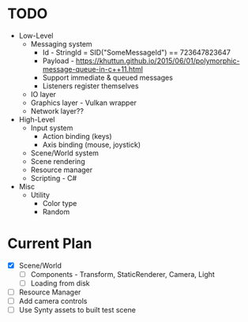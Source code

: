 # TODO

- Low-Level
  - Messaging system
    - Id - StringId = SID("SomeMessageId") == 723647823647
    - Payload - https://khuttun.github.io/2015/06/01/polymorphic-message-queue-in-c++11.html
    - Support immediate & queued messages
    - Listeners register themselves
  - IO layer
  - Graphics layer - Vulkan wrapper
  - Network layer??
- High-Level
  - Input system
    - Action binding (keys)
    - Axis binding (mouse, joystick)
  - Scene/World system
  - Scene rendering
  - Resource manager
  - Scripting - C#
- Misc
  - Utility
    - Color type
    - Random

# Current Plan

- [x] Scene/World
  - [ ] Components - Transform, StaticRenderer, Camera, Light
  - [ ] Loading from disk
- [ ] Resource Manager
- [ ] Add camera controls
- [ ] Use Synty assets to built test scene
